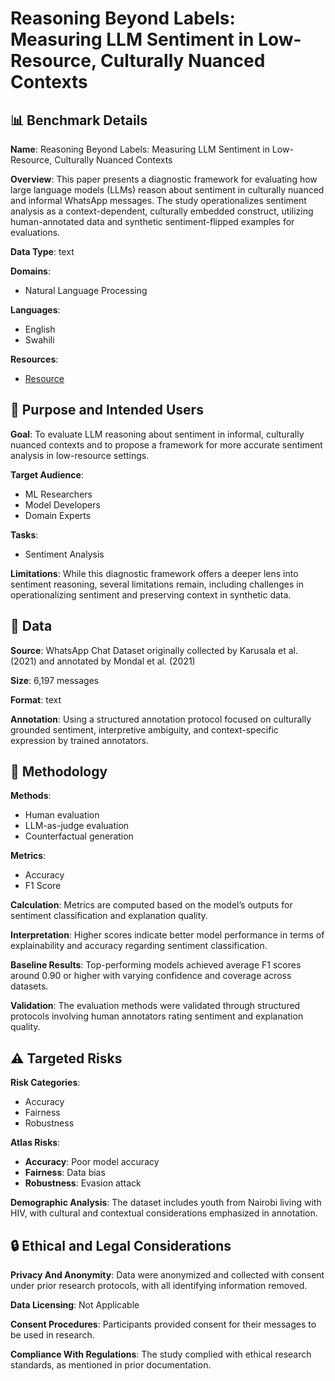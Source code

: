 # Reasoning Beyond Labels: Measuring LLM Sentiment in Low-Resource, Culturally Nuanced Contexts

## 📊 Benchmark Details

**Name**: Reasoning Beyond Labels: Measuring LLM Sentiment in Low-Resource, Culturally Nuanced Contexts

**Overview**: This paper presents a diagnostic framework for evaluating how large language models (LLMs) reason about sentiment in culturally nuanced and informal WhatsApp messages. The study operationalizes sentiment analysis as a context-dependent, culturally embedded construct, utilizing human-annotated data and synthetic sentiment-flipped examples for evaluations.

**Data Type**: text

**Domains**:
- Natural Language Processing

**Languages**:
- English
- Swahili

**Resources**:
- [Resource](N/A)

## 🎯 Purpose and Intended Users

**Goal**: To evaluate LLM reasoning about sentiment in informal, culturally nuanced contexts and to propose a framework for more accurate sentiment analysis in low-resource settings.

**Target Audience**:
- ML Researchers
- Model Developers
- Domain Experts

**Tasks**:
- Sentiment Analysis

**Limitations**: While this diagnostic framework offers a deeper lens into sentiment reasoning, several limitations remain, including challenges in operationalizing sentiment and preserving context in synthetic data.

## 💾 Data

**Source**: WhatsApp Chat Dataset originally collected by Karusala et al. (2021) and annotated by Mondal et al. (2021)

**Size**: 6,197 messages

**Format**: text

**Annotation**: Using a structured annotation protocol focused on culturally grounded sentiment, interpretive ambiguity, and context-specific expression by trained annotators.

## 🔬 Methodology

**Methods**:
- Human evaluation
- LLM-as-judge evaluation
- Counterfactual generation

**Metrics**:
- Accuracy
- F1 Score

**Calculation**: Metrics are computed based on the model’s outputs for sentiment classification and explanation quality.

**Interpretation**: Higher scores indicate better model performance in terms of explainability and accuracy regarding sentiment classification.

**Baseline Results**: Top-performing models achieved average F1 scores around 0.90 or higher with varying confidence and coverage across datasets.

**Validation**: The evaluation methods were validated through structured protocols involving human annotators rating sentiment and explanation quality.

## ⚠️ Targeted Risks

**Risk Categories**:
- Accuracy
- Fairness
- Robustness

**Atlas Risks**:
- **Accuracy**: Poor model accuracy
- **Fairness**: Data bias
- **Robustness**: Evasion attack

**Demographic Analysis**: The dataset includes youth from Nairobi living with HIV, with cultural and contextual considerations emphasized in annotation.

## 🔒 Ethical and Legal Considerations

**Privacy And Anonymity**: Data were anonymized and collected with consent under prior research protocols, with all identifying information removed.

**Data Licensing**: Not Applicable

**Consent Procedures**: Participants provided consent for their messages to be used in research.

**Compliance With Regulations**: The study complied with ethical research standards, as mentioned in prior documentation.
